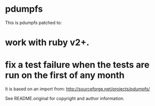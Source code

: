 pdumpfs
=======================

This is pdumpfs patched to:

# work with ruby v2+.
# fix a test failure when the tests are run on the first of any month

It is based on an import from: http://sourceforge.net/projects/pdumpfs/

See README.original for copyright and author information.
